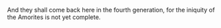 And they shall come back here in the fourth generation, for the iniquity of the Amorites is not yet complete.
